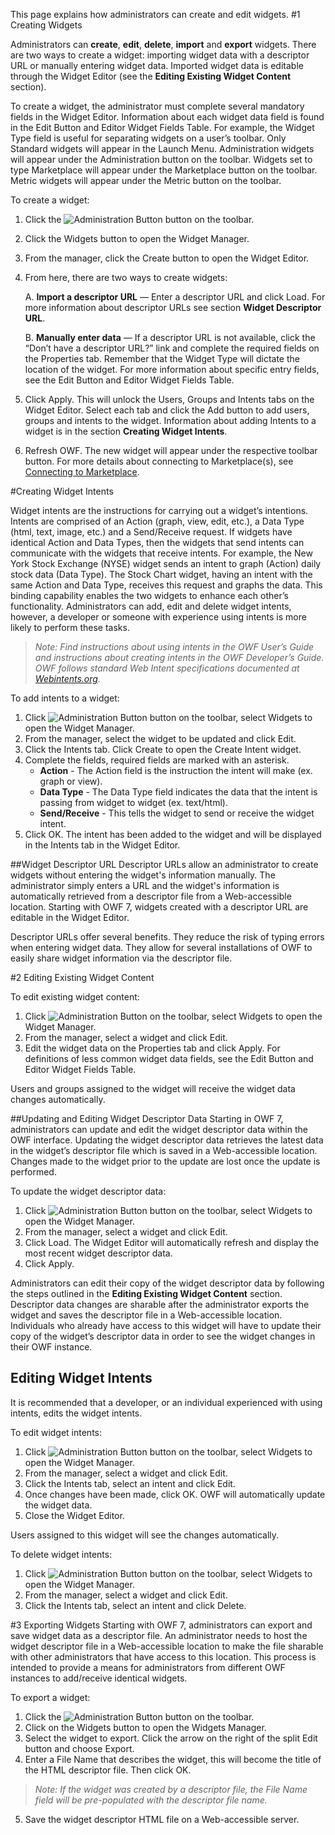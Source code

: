 This page explains how administrators can create and edit widgets. 
#1 Creating Widgets

Administrators can **create**, **edit**, **delete**, **import** and **export** widgets. There are two ways to create a widget: importing widget data with a descriptor URL or manually entering widget data. Imported widget data is editable through the Widget Editor (see the **Editing Existing Widget Content** section). 

To create a widget, the administrator must complete several mandatory fields in the Widget Editor. Information about each widget data field is found in the Edit Button and Editor Widget Fields Table. For example, the Widget Type field is useful for separating widgets on a user’s toolbar. Only Standard widgets will appear in the Launch Menu. Administration widgets will appear under the Administration button on the toolbar. Widgets set to type Marketplace will appear under the Marketplace button on the toolbar. Metric widgets will appear under the Metric button on the toolbar.

To create a widget:	

1.	Click the ![Administration Button](https://github.com/ozoneplatform/owf/wiki/OWFImages/OWF7/administration_button.png) button on the toolbar.
2.	Click the Widgets button to open the Widget Manager.
3.	From the manager, click the Create button to open the Widget Editor.
4.	From here, there are two ways to create widgets:

    A. **Import a descriptor URL** — Enter a descriptor URL and click Load. For more information about descriptor URLs see section **Widget Descriptor URL**.

    B. **Manually enter data** — If a descriptor URL is not available, click the “Don’t have a descriptor URL?” link and complete the required fields on the Properties tab. Remember that the Widget Type will dictate the location of the widget. For more information about specific entry fields, see the Edit Button and Editor Widget Fields Table. 

5.	Click Apply. This will unlock the Users, Groups and Intents tabs on the Widget Editor. Select each tab and click the Add button to add users, groups and intents to the widget. Information about adding Intents to a widget is in the section **Creating Widget Intents**.
6.	Refresh OWF. The new widget will appear under the respective toolbar button. For more details about connecting to Marketplace(s), see [Connecting to Marketplace](OWF-7-Administrator-Connecting-to-Marketplace).

#Creating Widget Intents

Widget intents are the instructions for carrying out a widget’s intentions. Intents are comprised of an Action (graph, view, edit, etc.), a Data Type (html, text, image, etc.) and a Send/Receive request. If widgets have identical Action and Data Types, then the widgets that send intents can communicate with the widgets that receive intents. For example, the New York Stock Exchange (NYSE) widget sends an intent to graph (Action) daily stock data (Data Type). The Stock Chart widget, having an intent with the same Action and Data Type, receives this request and graphs the data. This binding capability enables the two widgets to enhance each other’s functionality. Administrators can add, edit and delete widget intents, however, a developer or someone with experience using intents is more likely to perform these tasks.

> _Note: Find instructions about using intents in the OWF User’s Guide and instructions about creating intents in the OWF Developer’s Guide. OWF follows standard Web Intent specifications documented at [Webintents.org](http://webintents.org/#specification "Webintents.org")._

To add intents to a widget:
 
1.	Click ![Administration Button](https://github.com/ozoneplatform/owf/wiki/OWFImages/OWF7/administration_button.png) button on the toolbar, select Widgets to open the Widget Manager.
2.	From the manager, select the widget to be updated and click Edit. 
3.	Click the Intents tab. Click Create to open the Create Intent widget.
4.	Complete the fields, required fields are marked with an asterisk.
    * <b>Action</b> - The Action field is the instruction the intent will make (ex. graph or view). 
    * <b>Data Type</b> - The Data Type field indicates the data that the intent is passing from widget to widget (ex. text/html). 
    * <b>Send/Receive</b> - This tells the widget to send or receive the widget intent. 
5.	Click OK. The intent has been added to the widget and will be displayed in the Intents tab in the Widget Editor.

##Widget Descriptor URL
Descriptor URLs allow an administrator to create widgets without entering the widget's information manually. The administrator simply enters a URL and the widget's information is automatically retrieved from a descriptor file from a Web-accessible location. Starting with OWF 7, widgets created with a descriptor URL are editable in the Widget Editor. 

Descriptor URLs offer several benefits. They reduce the risk of typing errors when entering widget data. They allow for several installations of OWF to easily share widget information via the descriptor file.

#2 Editing Existing Widget Content

To edit existing widget content:

1.	Click  ![Administration Button](https://github.com/ozoneplatform/owf/wiki/OWFImages/OWF7/administration_button.png)  on the toolbar, select Widgets to open the Widget Manager. 
2.	From the manager, select a widget and click Edit. 
3.	Edit the widget data on the Properties tab and click Apply. For definitions of less common widget data fields, see the Edit Button and Editor Widget Fields Table.

Users and groups assigned to the widget will receive the widget data changes automatically.

##Updating and Editing Widget Descriptor Data
Starting in OWF 7, administrators can update and edit the widget descriptor data within the OWF interface. Updating the widget descriptor data retrieves the latest data in the widget’s descriptor file which is saved in a Web-accessible location. Changes made to the widget prior to the update are lost once the update is performed. 

To update the widget descriptor data:

1.	Click ![Administration Button](https://github.com/ozoneplatform/owf/wiki/OWFImages/OWF7/administration_button.png) button on the toolbar, select Widgets to open the Widget Manager. 
2.	From the manager, select a widget and click Edit. 
3.	Click Load. The Widget Editor will automatically refresh and display the most recent widget descriptor data. 
4.	Click Apply.
 
Administrators can edit their copy of the widget descriptor data by following the steps outlined in the **Editing Existing Widget Content** section. Descriptor data changes are sharable after the administrator exports the widget and saves the descriptor file in a Web-accessible location. Individuals who already have access to this widget will have to update their copy of the widget’s descriptor data in order to see the widget changes in their OWF instance.

##   Editing Widget Intents
It is recommended that a developer, or an individual experienced with using intents, edits the widget intents.

To edit widget intents:

1.	Click ![Administration Button](https://github.com/ozoneplatform/owf/wiki/OWFImages/OWF7/administration_button.png) button on the toolbar, select Widgets to open the Widget Manager.
2.	From the manager, select a widget and click Edit. 
3.	Click the Intents tab, select an intent and click Edit.
4.	Once changes have been made, click OK. OWF will automatically update the widget data.
5.	Close the Widget Editor.

Users assigned to this widget will see the changes automatically. 

To delete widget intents:

1.	Click ![Administration Button](https://github.com/ozoneplatform/owf/wiki/OWFImages/OWF7/administration_button.png) button on the toolbar, select Widgets to open the Widget Manager.
2.	From the manager, select a widget and click Edit.
3.	Click the Intents tab, select an intent and click Delete.

#3   Exporting Widgets
Starting with OWF 7, administrators can export and save widget data as a descriptor file. An administrator needs to host the widget descriptor file in a Web-accessible location to make the file sharable with other administrators that have access to this location. This process is intended to provide a means for administrators from different OWF instances to add/receive identical widgets.

To export a widget:

1.	Click the ![Administration Button](https://github.com/ozoneplatform/owf/wiki/OWFImages/OWF7/administration_button.png) button on the toolbar.
2.	Click on the Widgets button to open the Widgets Manager.
3.	Select the widget to export. Click the arrow on the right of the split Edit button and choose Export.
4.	Enter a File Name that describes the widget, this will become the title of the HTML descriptor file. Then click OK.
> _Note: If the widget was created by a descriptor file, the File Name field will be pre-populated with the descriptor file name._ 

5.	Save the widget descriptor HTML file on a Web-accessible server. 